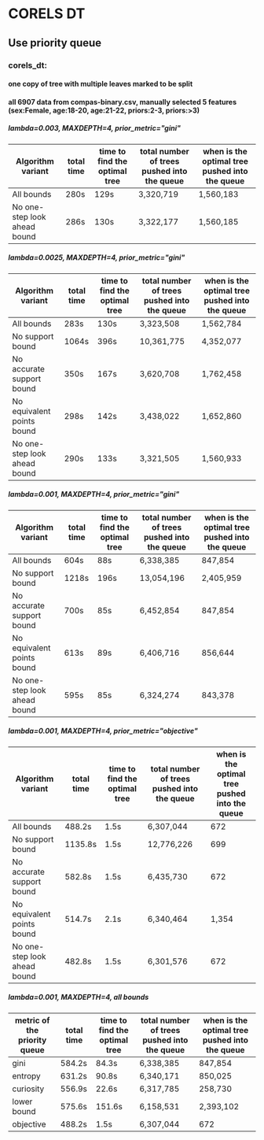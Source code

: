 # CORELS DT

## Use priority queue

### corels_dt:
#### one copy of tree with multiple leaves marked to be split 
#### all 6907 data from compas-binary.csv, manually selected 5 features (sex:Female, age:18-20, age:21-22, priors:2-3, priors:>3)

##### lambda=0.003, MAXDEPTH=4, prior_metric="gini"
Algorithm variant | total time | time to find the optimal tree | total number of trees pushed into the queue | when is the optimal tree pushed into the queue
  ------------- | ------------- | ------------- | -------------  | -------------
All bounds | 280s | 129s | 3,320,719 | 1,560,183
No one-step look ahead bound | 286s | 130s | 3,322,177 | 1,560,185


##### lambda=0.0025, MAXDEPTH=4, prior_metric="gini"
Algorithm variant | total time | time to find the optimal tree | total number of trees pushed into the queue | when is the optimal tree pushed into the queue
  ------------- | ------------- | ------------- | -------------  | -------------
All bounds | 283s | 130s | 3,323,508 | 1,562,784
No support bound | 1064s | 396s | 10,361,775 | 4,352,077
No accurate support bound | 350s | 167s | 3,620,708 | 1,762,458
No equivalent points bound | 298s | 142s | 3,438,022 | 1,652,860
No one-step look ahead bound | 290s | 133s | 3,321,505 | 1,560,933

##### lambda=0.001, MAXDEPTH=4, prior_metric="gini"
Algorithm variant | total time | time to find the optimal tree | total number of trees pushed into the queue | when is the optimal tree pushed into the queue
  ------------- | ------------- | ------------- | -------------  | -------------
All bounds | 604s | 88s | 6,338,385 | 847,854
No support bound | 1218s | 196s | 13,054,196 | 2,405,959
No accurate support bound | 700s | 85s | 6,452,854 | 847,854
No equivalent points bound | 613s | 89s | 6,406,716 | 856,644
No one-step look ahead bound | 595s | 85s | 6,324,274 | 843,378


##### lambda=0.001, MAXDEPTH=4, prior_metric="objective"
Algorithm variant | total time | time to find the optimal tree | total number of trees pushed into the queue | when is the optimal tree pushed into the queue
  ------------- | ------------- | ------------- | -------------  | -------------
All bounds | 488.2s | 1.5s | 6,307,044 | 672
No support bound | 1135.8s | 1.5s | 12,776,226 | 699
No accurate support bound | 582.8s | 1.5s | 6,435,730 | 672
No equivalent points bound | 514.7s | 2.1s | 6,340,464 | 1,354
No one-step look ahead bound | 482.8s | 1.5s | 6,301,576 | 672


##### lambda=0.001, MAXDEPTH=4, all bounds
metric of the priority queue| total time | time to find the optimal tree | total number of trees pushed into the queue | when is the optimal tree pushed into the queue
  ------------- | ------------- | ------------- | -------------  | -------------
gini | 584.2s | 84.3s | 6,338,385 | 847,854
entropy | 631.2s | 90.8s | 6,340,171 | 850,025
curiosity | 556.9s | 22.6s | 6,317,785 | 258,730
lower bound | 575.6s | 151.6s | 6,158,531 | 2,393,102
objective | 488.2s | 1.5s | 6,307,044 | 672
